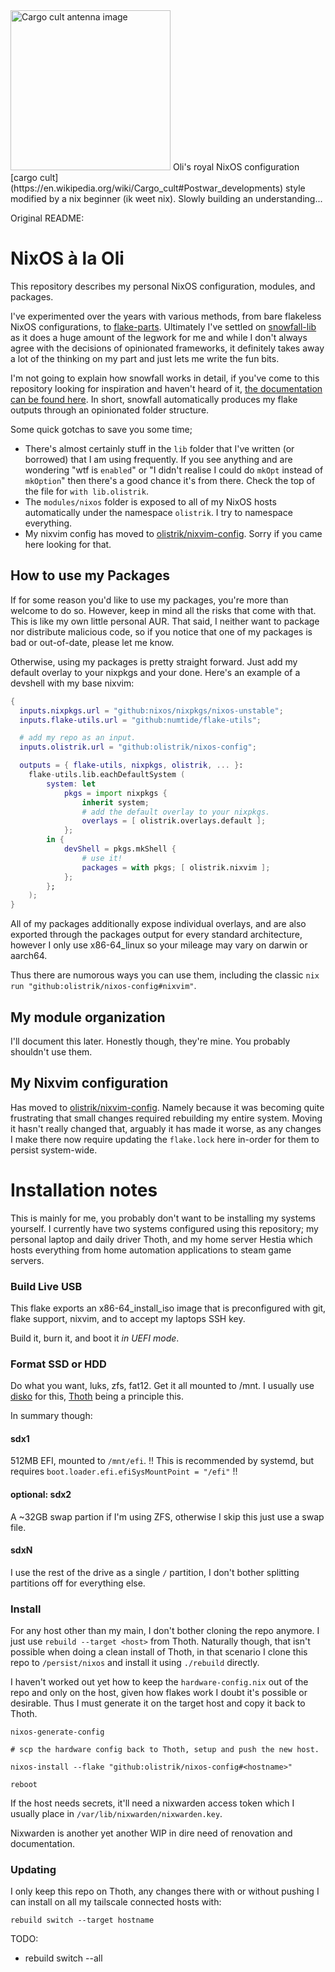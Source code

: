 <img alt="Cargo cult antenna image" src="https://external-content.duckduckgo.com/iu/?u=https%3A%2F%2Flh4.googleusercontent.com%2F__J-i4rrnJ5kgO03thJpYEGtmxWCQ43x7TY2SxT7PjN-f7NX2YQknXSwxH8xWXZmcqXGZ4bD168jq2DnJjOqSp4ARZ0CO82E6fTiGIEDfhQUZmT_x_CbWsw-rHtcdSvTn2O6B3LE&f=1&nofb=1&ipt=1e19859a5eb3eef4a17c0d2b02a64ef8842d420ab09cbba7b0d8856e52e29cbb)" width="256"/>
Oli's royal NixOS configuration [cargo cult](https://en.wikipedia.org/wiki/Cargo_cult#Postwar_developments) style modified by a nix beginner (ik weet nix). Slowly building an understanding...



Original README:
# NixOS à la Oli

This repository describes my personal NixOS configuration, modules, and
packages.

I've experimented over the years with various methods, from bare flakeless
NixOS configurations, to [flake-parts](https://flake.parts/). Ultimately I've
settled on [snowfall-lib](https://github.com/snowfallorg/lib) as it does a huge
amount of the legwork for me and while I don't always agree with the decisions
of opinionated frameworks, it definitely takes away a lot of the thinking on my
part and just lets me write the fun bits.

I'm not going to explain how snowfall works in detail, if you've come to this
repository looking for inspiration and haven't heard of it, [the documentation
can be found here](https://snowfall.org/guides/lib/quickstart/). In short,
snowfall automatically produces my flake outputs through an opinionated folder
structure. 

Some quick gotchas to save you some time;

- There's almost certainly stuff in the `lib` folder that I've written (or
borrowed) that I am using frequently. If you see anything and are wondering
"wtf is `enabled`" or "I didn't realise I could do `mkOpt` instead of
`mkOption`" then there's a good chance it's from there. Check the top of the
file for `with lib.olistrik`.
- The `modules/nixos` folder is exposed to all of my NixOS hosts automatically
under the namespace `olistrik`. I try to namespace everything.
- My nixvim config has moved to
[olistrik/nixvim-config](https://github.com/olistrik/nixvim-config). Sorry if
you came here looking for that. 


## How to use my Packages

If for some reason you'd like to use my packages, you're more than welcome to
do so. However, keep in mind all the risks that come with that. This is like my
own little personal AUR. That said, I neither want to package nor distribute
malicious code, so if you notice that one of my packages is bad or out-of-date,
please let me know.

Otherwise, using my packages is pretty straight forward. Just add my default
overlay to your nixpkgs and your done. Here's an example of a devshell with my
base nixvim:

```nix
{
  inputs.nixpkgs.url = "github:nixos/nixpkgs/nixos-unstable";
  inputs.flake-utils.url = "github:numtide/flake-utils";

  # add my repo as an input.
  inputs.olistrik.url = "github:olistrik/nixos-config";

  outputs = { flake-utils, nixpkgs, olistrik, ... }: 
    flake-utils.lib.eachDefaultSystem (
        system: let
            pkgs = import nixpkgs {
                inherit system; 
                # add the default overlay to your nixpkgs.
                overlays = [ olistrik.overlays.default ];
            }; 
        in {
            devShell = pkgs.mkShell {
                # use it! 
                packages = with pkgs; [ olistrik.nixvim ];
            };
        };
    );
}
```

All of my packages additionally expose individual overlays, and are also
exported through the packages output for every standard architecture, however I
only use x86-64_linux so your mileage may vary on darwin or aarch64.

Thus there are numorous ways you can use them, including the classic `nix run "github:olistrik/nixos-config#nixvim"`.

## My module organization

I'll document this later. Honestly though, they're mine. You probably shouldn't
use them.

## My Nixvim configuration 

Has moved to
[olistrik/nixvim-config](https://github.com/olistrik/nixvim-config). Namely
because it was becoming quite frustrating that small changes required
rebuilding my entire system. Moving it hasn't really changed that, arguably it
has made it worse, as any changes I make there now require updating the
`flake.lock` here in-order for them to persist system-wide.

# Installation notes

This is mainly for me, you probably don't want to be installing my systems
yourself. I currently have two systems configured using this repository; my
personal laptop and daily driver Thoth, and my home server Hestia which hosts
everything from home automation applications to steam game servers.

### Build Live USB

This flake exports an x86-64_install_iso image that is preconfigured with git,
flake support, nixvim, and to accept my laptops SSH key.

Build it, burn it, and boot it _in UEFI mode_. 

### Format SSD or HDD

Do what you want, luks, zfs, fat12. Get it all mounted to /mnt. I usually use 
[disko](https://github.com/nix-community/disko) for this, [Thoth](./systems/x86_64-linux/thoth/disko-configuration.nix) being a principle this.

In summary though:

#### sdx1 

512MB EFI, mounted to `/mnt/efi`. 
!! This is recommended by systemd, but requires `boot.loader.efi.efiSysMountPoint = "/efi"` !!

#### optional: sdx2

A ~32GB swap partion if I'm using ZFS, otherwise I skip this just use a swap file.

#### sdxN

I use the rest of the drive as a single `/` partition, I don't bother splitting 
partitions off for everything else.

### Install

For any host other than my main, I don't bother cloning the repo anymore. I
just use `rebuild --target <host>` from Thoth. Naturally though, that isn't
possible when doing a clean install of Thoth, in that scenario I clone this
repo to `/persist/nixos` and install it using `./rebuild` directly.


I haven't worked out yet how to keep the `hardware-config.nix` out of the repo
and only on the host, given how flakes work I doubt it's possible or desirable.
Thus I must generate it on the target host and copy it back to Thoth.

```
nixos-generate-config

# scp the hardware config back to Thoth, setup and push the new host.

nixos-install --flake "github:olistrik/nixos-config#<hostname>"

reboot
```

If the host needs secrets, it'll need a nixwarden access token which I usually
place in `/var/lib/nixwarden/nixwarden.key`.

Nixwarden is another yet another WIP in dire need of renovation and documentation.

### Updating

I only keep this repo on Thoth, any changes there with or without pushing I can
install on all my tailscale connected hosts with:

```
rebuild switch --target hostname
```

TODO: 

- rebuild switch --all

